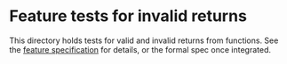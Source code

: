 # Feature tests for invalid returns

This directory holds tests for valid and invalid returns from functions. See
the
[feature specification](https://github.com/dart-lang/sdk/blob/main/docs/language/informal/generalized-void.md) for
details, or the formal spec once integrated.
